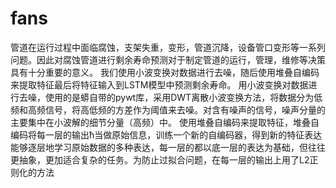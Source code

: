 # fans
管道在运行过程中面临腐蚀，支架失重，变形，管道沉降，设备管口变形等一系列问题。因此对腐蚀管道进行剩余寿命预测对于制定管道的运​​行，管理，维修等决策具有十分重要的意义。
我们使用小波变换对数据进行去噪，随后使用堆叠自编码来提取特征最后将特征输入到LSTM模型中预测剩余寿命。
用小波变换对数据进行去噪，使用的是蟒自带的pywt库，采用DWT离散小波变换方法，将数据分为低频和高频信号，将高低频的方差作为阈值来去噪。对含有噪声的信号，噪声分量的主要集中在小波解的细节分量（高频）中。
使用堆叠自编码来提取特征，堆叠自编码将每一层的输出ħ当做原始信息，训练一个新的自编码器，得到新的特征表达能够逐层地学习原始数据的多种表达，每一层的都以底一层的表达为基础，但往往更抽象，更加适合复杂的任务。为防止过拟合问题，在每一层的输出上用了L2正则化的方法
